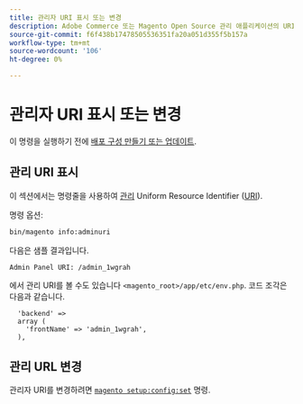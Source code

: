 ```yaml
---
title: 관리자 URI 표시 또는 변경
description: Adobe Commerce 또는 Magento Open Source 관리 애플리케이션의 URI를 보고 수정하려면 다음 단계를 수행합니다.
source-git-commit: f6f438b17478505536351fa20a051d355f5b157a
workflow-type: tm+mt
source-wordcount: '106'
ht-degree: 0%

---
```



# 관리자 URI 표시 또는 변경

이 명령을 실행하기 전에 [배포 구성 만들기 또는 업데이트](deployment.md).

## 관리 URI 표시

이 섹션에서는 명령줄을 사용하여 [관리](https://glossary.magento.com/admin) Uniform Resource Identifier ([URI](https://www.w3.org/Protocols/rfc2616/rfc2616-sec3.html#sec3.2)).

명령 옵션:

```bash
bin/magento info:adminuri
```

다음은 샘플 결과입니다.

```terminal
Admin Panel URI: /admin_1wgrah
```

에서 관리 URI를 볼 수도 있습니다 `<magento_root>/app/etc/env.php`. 코드 조각은 다음과 같습니다.

```php?start_inline=1
  'backend' =>
  array (
    'frontName' => 'admin_1wgrah',
  ),
```

## 관리 URL 변경

관리자 URI를 변경하려면 [`magento setup:config:set`](deployment.md) 명령.
